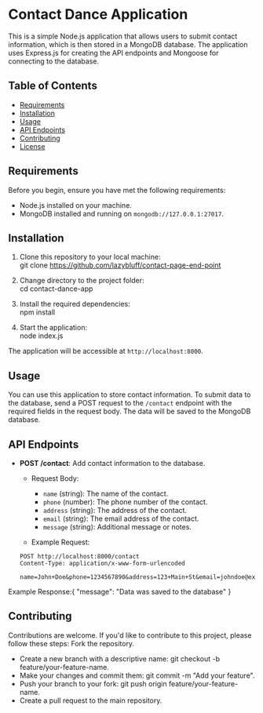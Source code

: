 # Contact Dance Application

This is a simple Node.js application that allows users to submit contact information, which is then stored in a MongoDB database. The application uses Express.js for creating the API endpoints and Mongoose for connecting to the database.

## Table of Contents

- [Requirements](#requirements)
- [Installation](#installation)
- [Usage](#usage)
- [API Endpoints](#api-endpoints)
- [Contributing](#contributing)
- [License](#license)

## Requirements

Before you begin, ensure you have met the following requirements:

- Node.js installed on your machine.
- MongoDB installed and running on `mongodb://127.0.0.1:27017`.

## Installation

1. Clone this repository to your local machine:<br/>
git clone https://github.com/lazybluff/contact-page-end-point


2. Change directory to the project folder:<br/>cd contact-dance-app
   
3. Install the required dependencies:<br/>npm install

4. Start the application:<br/>
node index.js


The application will be accessible at `http://localhost:8000`.

## Usage

You can use this application to store contact information. To submit data to the database, send a POST request to the `/contact` endpoint with the required fields in the request body. The data will be saved to the MongoDB database.

## API Endpoints

- **POST /contact**: Add contact information to the database.

   - Request Body:
     - `name` (string): The name of the contact.
     - `phone` (number): The phone number of the contact.
     - `address` (string): The address of the contact.
     - `email` (string): The email address of the contact.
     - `message` (string): Additional message or notes.

   - Example Request:

   ```http
   POST http://localhost:8000/contact
   Content-Type: application/x-www-form-urlencoded

   name=John+Doe&phone=1234567890&address=123+Main+St&email=johndoe@example.com&message=Hello+world

Example Response:{
  "message": "Data was saved to the database"
}

## Contributing
Contributions are welcome. If you'd like to contribute to this project, please follow these steps:
Fork the repository.
- Create a new branch with a descriptive name: git checkout -b feature/your-feature-name.
- Make your changes and commit them: git commit -m "Add your feature".
- Push your branch to your fork: git push origin feature/your-feature-name.
- Create a pull request to the main repository.
